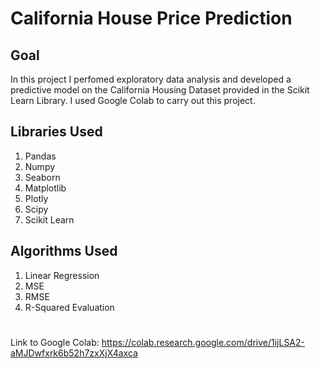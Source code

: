 # California House Price Prediction
## Goal
In this project I perfomed exploratory data analysis and developed a predictive model on the California Housing Dataset provided in the Scikit Learn Library. I used Google Colab to carry out this project.

## Libraries Used
1. Pandas
2. Numpy
3. Seaborn
4. Matplotlib
5. Plotly
6. Scipy
7. Scikit Learn

## Algorithms Used
1. Linear Regression
2. MSE
3. RMSE
4. R-Squared Evaluation
#
Link to Google Colab: https://colab.research.google.com/drive/1ijLSA2-aMJDwfxrk6b52h7zxXjX4axca


